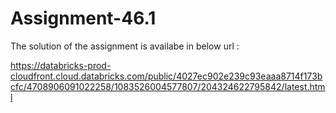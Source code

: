 # Assignment-46.1

The solution of the assignment is availabe in below url : 

https://databricks-prod-cloudfront.cloud.databricks.com/public/4027ec902e239c93eaaa8714f173bcfc/4708906091022258/1083526004577807/204324622795842/latest.html
